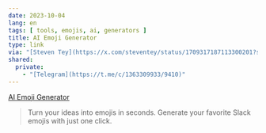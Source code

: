 ```yaml
---
date: 2023-10-04
lang: en
tags: [ tools, emojis, ai, generators ]
title: AI Emoji Generator
type: link
via: "[Steven Tey](https://x.com/steventey/status/1709317187113300201?s=46)"
shared:
  private:
    - "[Telegram](https://t.me/c/1363309933/9410)"
---
```


[AI Emoji Generator](https://emojis.alexandru.so/)

> Turn your ideas into emojis in seconds. Generate your favorite Slack emojis with just one click.
